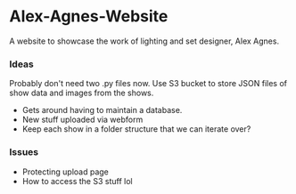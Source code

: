 # Alex-Agnes-Website

A website to showcase the work of lighting and set designer, Alex Agnes.

### Ideas
Probably don't need two .py files now.
Use S3 bucket to store JSON files of show data and images from the shows. 
 - Gets around having to maintain a database.
 - New stuff uploaded via webform 
 - Keep each show in a folder structure that we can iterate over?

 ### Issues
  - Protecting upload page
  - How to access the S3 stuff lol
